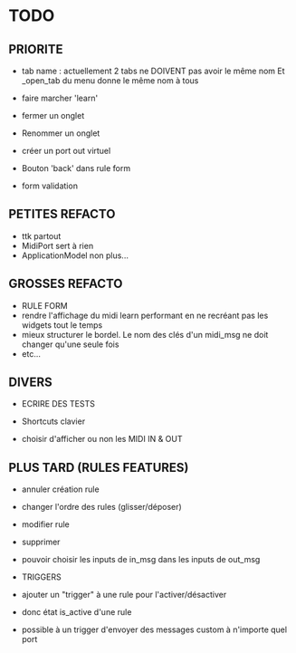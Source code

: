 # TODO

## PRIORITE

- tab name : actuellement 2 tabs ne DOIVENT pas avoir le même nom
Et _open_tab du menu donne le même nom à tous

- faire marcher 'learn'

- fermer un onglet
- Renommer un onglet

- créer un port out virtuel

- Bouton 'back' dans rule form

- form validation

## PETITES REFACTO

- ttk partout
- MidiPort sert à rien
- ApplicationModel non plus...

## GROSSES REFACTO

- RULE FORM
- rendre l'affichage du midi learn performant en ne recréant pas les
widgets tout le temps
- mieux structurer le bordel. Le nom des clés d'un midi_msg ne doit changer
qu'une seule fois
- etc...

## DIVERS

- ECRIRE DES TESTS

- Shortcuts clavier

- choisir d'afficher ou non les MIDI IN & OUT

## PLUS TARD (RULES FEATURES)

- annuler création rule
- changer l'ordre des rules (glisser/déposer)
- modifier rule
- supprimer

- pouvoir choisir les inputs de in_msg dans les inputs de out_msg

- TRIGGERS
- ajouter un "trigger" à une rule pour l'activer/désactiver
- donc état is_active d'une rule
- possible à un trigger d'envoyer des messages custom à n'importe quel port
